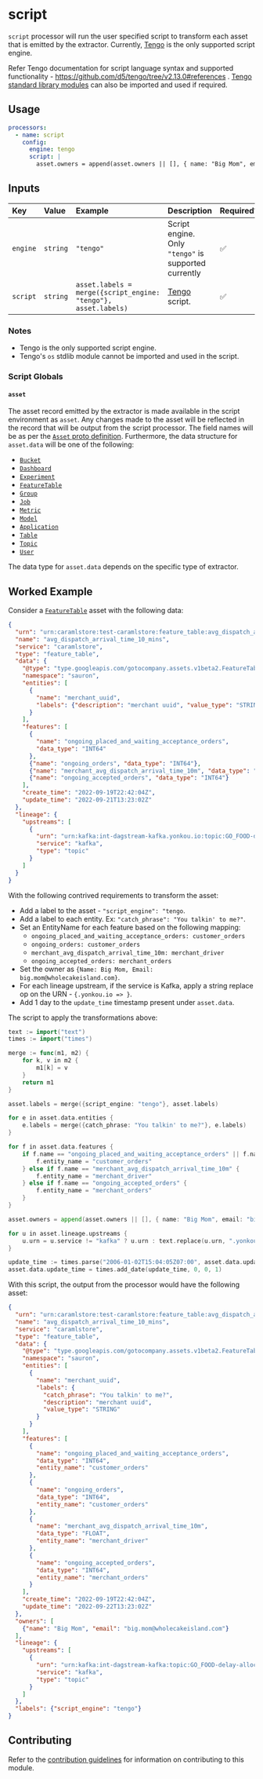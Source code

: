 # script

`script` processor will run the user specified script to transform each asset
that is emitted by the extractor. Currently, [Tengo][tengo] is the only
supported script engine.

Refer Tengo documentation for script language syntax and supported functionality
\- https://github.com/d5/tengo/tree/v2.13.0#references
. [Tengo standard library modules][tengo-stdlib] can also be imported and used
if required.

## Usage

```yaml
processors:
  - name: script
    config:
      engine: tengo
      script: |
        asset.owners = append(asset.owners || [], { name: "Big Mom", email: "big.mom@wholecakeisland.com" })
```

## Inputs

| Key      | Value    | Example                                                        | Description                                          | Required? |
|:---------|:---------|:---------------------------------------------------------------|:-----------------------------------------------------|:----------|
| `engine` | `string` | `"tengo"`                                                      | Script engine. Only `"tengo"` is supported currently | ✅         |
| `script` | `string` | `asset.labels = merge({script_engine: "tengo"}, asset.labels)` | [Tengo][tengo] script.                               | ✅         |

### Notes

- Tengo is the only supported script engine.
- Tengo's `os` stdlib module cannot be imported and used in the script.

### Script Globals

#### `asset`

The asset record emitted by the extractor is made available in the script
environment as `asset`. Any changes made to the asset will be reflected in the
record that will be output from the script processor. The field names will be as
per the [`Asset` proto definition][proton-asset]. Furthermore, the data
structure for `asset.data` will be one of the following:

- [`Bucket`][proton-bucket]
- [`Dashboard`][proton-dashboard]
- [`Experiment`][proton-experiment]
- [`FeatureTable`][proton-featuretable]
- [`Group`][proton-group]
- [`Job`][proton-job]
- [`Metric`][proton-metric]
- [`Model`][proton-model]
- [`Application`][proton-application]
- [`Table`][proton-table]
- [`Topic`][proton-topic]
- [`User`][proton-user]

The data type for `asset.data` depends on the specific type of extractor.

## Worked Example

Consider a [`FeatureTable`][proton-featuretable] asset with the following data:

```json
{
  "urn": "urn:caramlstore:test-caramlstore:feature_table:avg_dispatch_arrival_time_10_mins",
  "name": "avg_dispatch_arrival_time_10_mins",
  "service": "caramlstore",
  "type": "feature_table",
  "data": {
    "@type": "type.googleapis.com/gotocompany.assets.v1beta2.FeatureTable",
    "namespace": "sauron",
    "entities": [
      {
        "name": "merchant_uuid",
        "labels": {"description": "merchant uuid", "value_type": "STRING"}
      }
    ],
    "features": [
      {
        "name": "ongoing_placed_and_waiting_acceptance_orders",
        "data_type": "INT64"
      },
      {"name": "ongoing_orders", "data_type": "INT64"},
      {"name": "merchant_avg_dispatch_arrival_time_10m", "data_type": "FLOAT"},
      {"name": "ongoing_accepted_orders", "data_type": "INT64"}
    ],
    "create_time": "2022-09-19T22:42:04Z",
    "update_time": "2022-09-21T13:23:02Z"
  },
  "lineage": {
    "upstreams": [
      {
        "urn": "urn:kafka:int-dagstream-kafka.yonkou.io:topic:GO_FOOD-delay-allocation-merchant-feature-10m-log",
        "service": "kafka",
        "type": "topic"
      }
    ]
  }
}
```

With the following contrived requirements to transform the asset:

- Add a label to the asset - `"script_engine": "tengo`.
- Add a label to each entity. Ex: `"catch_phrase": "You talkin' to me?"`.
- Set an EntityName for each feature based on the following mapping:
  - `ongoing_placed_and_waiting_acceptance_orders: customer_orders`
  - `ongoing_orders: customer_orders`
  - `merchant_avg_dispatch_arrival_time_10m: merchant_driver`
  - `ongoing_accepted_orders: merchant_orders`
- Set the owner as `{Name: Big Mom, Email: big.mom@wholecakeisland.com}`.
- For each lineage upstream, if the service is Kafka, apply a string replace op
  on the URN - `{.yonkou.io => }`.
- Add 1 day to the `update_time` timestamp present under `asset.data`.

The script to apply the transformations above:

[//]: # (@formatter:off)

```go
text := import("text")
times := import("times")

merge := func(m1, m2) {
    for k, v in m2 {
        m1[k] = v
    }
    return m1
}

asset.labels = merge({script_engine: "tengo"}, asset.labels)

for e in asset.data.entities {
    e.labels = merge({catch_phrase: "You talkin' to me?"}, e.labels)
}

for f in asset.data.features {
    if f.name == "ongoing_placed_and_waiting_acceptance_orders" || f.name == "ongoing_orders" {
        f.entity_name = "customer_orders"
    } else if f.name == "merchant_avg_dispatch_arrival_time_10m" {
        f.entity_name = "merchant_driver"
    } else if f.name == "ongoing_accepted_orders" {
        f.entity_name = "merchant_orders"
    }
}

asset.owners = append(asset.owners || [], { name: "Big Mom", email: "big.mom@wholecakeisland.com" })

for u in asset.lineage.upstreams {
    u.urn = u.service != "kafka" ? u.urn : text.replace(u.urn, ".yonkou.io", "", -1)
}

update_time := times.parse("2006-01-02T15:04:05Z07:00", asset.data.update_time)
asset.data.update_time = times.add_date(update_time, 0, 0, 1)
```

[//]: # (@formatter:on)

With this script, the output from the processor would have the following asset:

```json
{
  "urn": "urn:caramlstore:test-caramlstore:feature_table:avg_dispatch_arrival_time_10_mins",
  "name": "avg_dispatch_arrival_time_10_mins",
  "service": "caramlstore",
  "type": "feature_table",
  "data": {
    "@type": "type.googleapis.com/gotocompany.assets.v1beta2.FeatureTable",
    "namespace": "sauron",
    "entities": [
      {
        "name": "merchant_uuid",
        "labels": {
          "catch_phrase": "You talkin' to me?",
          "description": "merchant uuid",
          "value_type": "STRING"
        }
      }
    ],
    "features": [
      {
        "name": "ongoing_placed_and_waiting_acceptance_orders",
        "data_type": "INT64",
        "entity_name": "customer_orders"
      },
      {
        "name": "ongoing_orders",
        "data_type": "INT64",
        "entity_name": "customer_orders"
      },
      {
        "name": "merchant_avg_dispatch_arrival_time_10m",
        "data_type": "FLOAT",
        "entity_name": "merchant_driver"
      },
      {
        "name": "ongoing_accepted_orders",
        "data_type": "INT64",
        "entity_name": "merchant_orders"
      }
    ],
    "create_time": "2022-09-19T22:42:04Z",
    "update_time": "2022-09-22T13:23:02Z"
  },
  "owners": [
    {"name": "Big Mom", "email": "big.mom@wholecakeisland.com"}
  ],
  "lineage": {
    "upstreams": [
      {
        "urn": "urn:kafka:int-dagstream-kafka:topic:GO_FOOD-delay-allocation-merchant-feature-10m-log",
        "service": "kafka",
        "type": "topic"
      }
    ]
  },
  "labels": {"script_engine": "tengo"}
}
```

## Contributing

Refer to
the [contribution guidelines](../../../docs/docs/contribute/guide.md#adding-a-new-processor)
for information on contributing to this module.

[tengo]: https://github.com/d5/tengo

[tengo-stdlib]: https://github.com/d5/tengo/blob/v2.13.0/docs/stdlib.md

[proton-asset]: https://github.com/goto/proton/blob/5b5dc72/gotocompany/assets/v1beta2/asset.proto#L14

[proton-bucket]: https://github.com/goto/proton/blob/5b5dc72/gotocompany/assets/v1beta2/bucket.proto#L13

[proton-dashboard]: https://github.com/goto/proton/blob/5b5dc72/gotocompany/assets/v1beta2/dashboard.proto#L14

[proton-experiment]: https://github.com/goto/proton/blob/5b5dc72/gotocompany/assets/v1beta2/experiment.proto#L15

[proton-featuretable]: https://github.com/goto/proton/blob/5b5dc72/gotocompany/assets/v1beta2/feature_table.proto#L32

[proton-group]: https://github.com/goto/proton/blob/5b5dc72/gotocompany/assets/v1beta2/group.proto#L12

[proton-job]: https://github.com/goto/proton/blob/5b5dc72/gotocompany/assets/v1beta2/job.proto#L13

[proton-metric]: https://github.com/goto/proton/blob/5b5dc72/gotocompany/assets/v1beta2/metric.proto#L13

[proton-model]: https://github.com/goto/proton/blob/5b5dc72/gotocompany/assets/v1beta2/model.proto#L73

[proton-application]: https://github.com/goto/proton/blob/5b5dc72/gotocompany/assets/v1beta2/application.proto#L11

[proton-table]: https://github.com/goto/proton/blob/5b5dc72/gotocompany/assets/v1beta2/table.proto#L14

[proton-topic]: https://github.com/goto/proton/blob/5b5dc72/gotocompany/assets/v1beta2/topic.proto#L14

[proton-user]: https://github.com/goto/proton/blob/5b5dc72/gotocompany/assets/v1beta2/user.proto#L15

